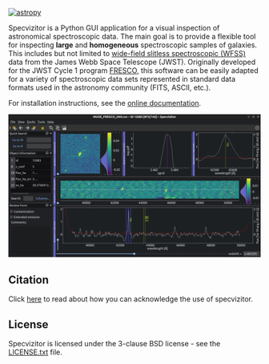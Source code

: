 [![astropy](http://img.shields.io/badge/powered%20by-AstroPy-orange.svg?style=flat)](http://www.astropy.org/)

Specvizitor is a Python GUI application for a visual inspection of astronomical spectroscopic data. The main goal is to provide a flexible tool for inspecting **large** and **homogeneous** spectroscopic samples of galaxies. This includes but not limited to [wide-field slitless spectroscopic (WFSS)](https://jwst-docs.stsci.edu/methods-and-roadmaps/jwst-wide-field-slitless-spectroscopy) data from the James Webb Space Telescope (JWST). Originally developed for the JWST Cycle 1 program [FRESCO](https://jwst-fresco.astro.unige.ch), this software can be easily adapted for a variety of spectroscopic data sets represented in standard data formats used in the astronomy community (FITS, ASCII, etc.).

For installation instructions, see the [online documentation](https://ivkram.github.io/specvizitor/).

![Specvizitor GUI](https://github.com/ivkram/specvizitor/blob/main/docs/screenshots/specvizitor_gui.png?raw=true "Specvizitor GUI")

## Citation

Click [here](https://ivkram.github.io/specvizitor/citation) to read about how you can acknowledge the use of specvizitor.

## License

Specvizitor is licensed under the 3-clause BSD license - see the [LICENSE.txt](https://github.com/ivkram/specvizitor/blob/main/LICENSE.txt) file.
